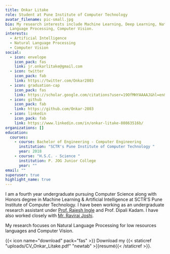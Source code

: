 ```yaml
---
title: Onkar Litake
role: Student at Pune Institute of Computer Technology
avatar_filename: pic-small.jpg
bio: My research interests include Machine Learning, Deep Learning, Natural
  Language Processing, Computer Vision.
interests:
  - Artificial Intelligence
  - Natural Language Processing
  - Computer Vision
social:
  - icon: envelope
    icon_pack: fas
    link: jr.onkarlitake@gmail.com
  - icon: twitter
    icon_pack: fab
    link: https://twitter.com/Onkar2803
  - icon: graduation-cap
    icon_pack: fas
    link: https://scholar.google.com/citations?user=19OfMHYAAAAJ&hl=en&authuser=1
  - icon: github
    icon_pack: fab
    link: https://github.com/Onkar-2803
  - icon: linkedin
    icon_pack: fab
    link: https://www.linkedin.com/in/onkar-litake-80863516b/
organizations: []
education:
  courses:
    - course: Bachelor of Engineering - Computer Engineering
      institution: "SCTR's Pune Institute of Computer Technology "
      year: 2018
    - course: "H.S.C. - Science "
      institution: P. JOG Junior College
      year: ""
email: ""
superuser: true
highlight_name: true
---
```

<!--StartFragment-->

I am a fourth year undergraduate pursuing Computer Science along with Honors degree in Machine Learning & Artificial Intelligence at SCTR'S Pune Institute of Computer Technology.  I have been working as an undergraduate research assistant under [Prof. Rajesh Ingle](http://www.rbingle.in/) and Prof. Dipali Kadam. I have also worked closely with [Mr. Raviraj Joshi](https://scholar.google.com/citations?user=6Zf_5SAAAAAJ&hl=en).

My research focuses on Natural Language Processing for low resources languages and Computer Vision.  

<!--EndFragment-->

{{< icon name="download" pack="fas" >}} Download my {{< staticref "uploads/CV_Onkar_Litake.pdf" "newtab" >}}resumé{{< /staticref >}}.
